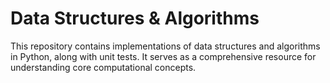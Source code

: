 # Data Structures & Algorithms

This repository contains implementations of data structures and algorithms in Python, along with unit tests. It serves as a comprehensive resource for understanding core computational concepts.
